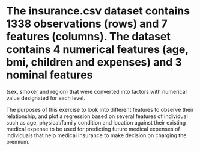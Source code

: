 # The insurance.csv dataset contains 1338 observations (rows) and 7 features (columns). The dataset contains 4 numerical features (age, bmi, children and expenses) and 3 nominal features 
(sex, smoker and region) that were converted into factors with numerical value designated for each level.

The purposes of this exercise to look into different features to observe their relationship, and plot a regression based on several features of individual such as age, physical/family condition and location against their existing medical expense to be used for predicting future medical expenses of individuals that help medical insurance to make decision on charging the premium.
